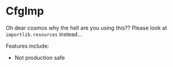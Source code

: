 # CfgImp
Oh dear cosmos why the hell are you using this??
Please look at `importlib.resources` instead...

Features include:
 * Not production safe
